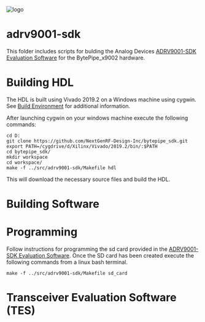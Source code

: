 ![logo](../../docs/BytePipe_Logo.png)

# adrv9001-sdk

This folder includes scripts for bulding the Analog Devices [ADRV9001-SDK Evaluation Software](https://www.analog.com/media/en/evaluation-boards-kits/evaluation-software/adrv9001-sdk-eval-software.zip) for the BytePipe_x9002 hardware.


# Building HDL

The HDL is built using Vivado 2019.2 on a Windows machine using cygwin.  See [Build Environment](../../docs/build_environment/BuildEnv.md) for additional information.


After launching cygwin on your windows machine execute the following commands:

```
cd D:
git clone https://github.com/NextGenRF-Design-Inc/bytepipe_sdk.git
export PATH=/cygdrive/d/Xilinx/Vivado/2019.2/bin/:$PATH
cd bytepipe_sdk/
mkdir workspace
cd workspace/
make -f ../src/adrv9001-sdk/Makefile hdl
```

This will download the necessary source files and build the HDL.

# Building Software




# Programming

Follow instructions for programming the sd card provided in the [ADRV9001-SDK Evaluation Software](https://www.analog.com/media/en/evaluation-boards-kits/evaluation-software/adrv9001-sdk-eval-software.zip).  Once the SD card has been created execute the following commands from a linux bash terminal.

```
make -f ../src/adrv9001-sdk/Makefile sd_card
```




# Transceiver Evaluation Software (TES)

